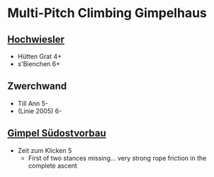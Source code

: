 # Multi-Pitch Climbing Gimpelhaus

## [Hochwiesler](https://www.thecrag.com/climbing/austria/area/332458371)

- Hütten Grat 4+
- s'Bienchen 6+

## Zwerchwand

- Till Ann 5-
- (Linie 2005) 6-

## [Gimpel Südostvorbau](https://www.thecrag.com/climbing/austria/area/2555166402/routes)

- Zeit zum Klicken 5
  - First of two stances missing... very strong rope friction in the complete ascent
